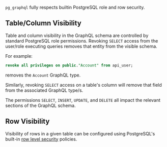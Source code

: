 `pg_graphql` fully respects builtin PostgreSQL role and row security.

## Table/Column Visibility

Table and column visibility in the GraphQL schema are controlled by standard PostgreSQL role permissions. Revoking `SELECT` access from the user/role executing queries removes that entity from the visible schema.

For example:
```sql
revoke all privileges on public."Account" from api_user;
```

removes the `Account` GraphQL type.

Similarly, revoking `SELECT` access on a table's column will remove that field from the associated GraphQL type/s.

The permissions `SELECT`, `INSERT`, `UPDATE`, and `DELETE` all impact the relevant sections of the GraphQL schema.

## Row Visibility

Visibility of rows in a given table can be configured using PostgreSQL's built-in [row level security](https://www.postgresql.org/docs/current/ddl-rowsecurity.html) policies.
